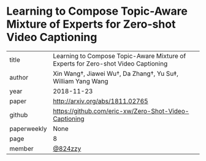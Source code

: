 # Learning to Compose Topic-Aware Mixture of Experts for Zero-shot Video Captioning

|  |  |
| :--- | :--- |
| title | Learning to Compose Topic-Aware Mixture of Experts for Zero-shot Video Captioning |
| author | Xin Wang†, Jiawei Wu†, Da Zhang†, Yu Su‡, William Yang Wang |
| year | 2018-11-23 |
| paper |   http://arxiv.org/abs/1811.02765 |
| github | https://github.com/eric-xw/Zero-Shot-Video-Captioning |
| paperweekly |  None |
| page | 8 |
| member | [@824zzy](https://github.com/824zzy) |